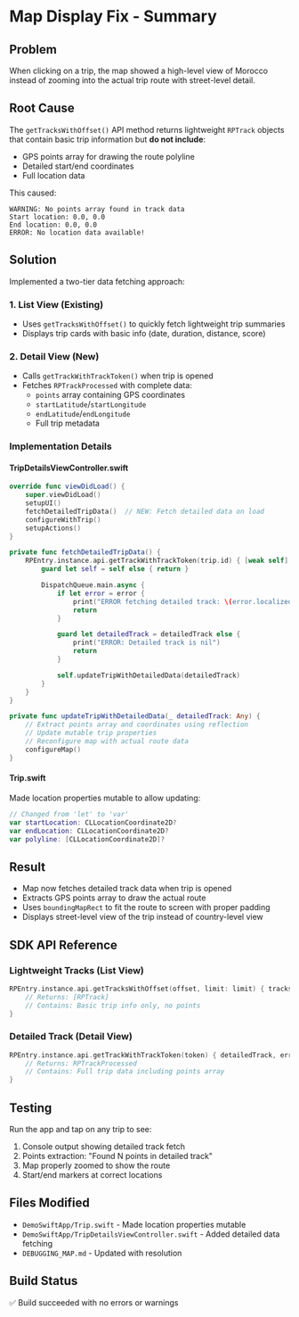 # Map Display Fix - Summary

## Problem
When clicking on a trip, the map showed a high-level view of Morocco instead of zooming into the actual trip route with street-level detail.

## Root Cause
The `getTracksWithOffset()` API method returns lightweight `RPTrack` objects that contain basic trip information but **do not include**:
- GPS points array for drawing the route polyline
- Detailed start/end coordinates
- Full location data

This caused:
```
WARNING: No points array found in track data
Start location: 0.0, 0.0
End location: 0.0, 0.0
ERROR: No location data available!
```

## Solution
Implemented a two-tier data fetching approach:

### 1. List View (Existing)
- Uses `getTracksWithOffset()` to quickly fetch lightweight trip summaries
- Displays trip cards with basic info (date, duration, distance, score)

### 2. Detail View (New)
- Calls `getTrackWithTrackToken()` when trip is opened
- Fetches `RPTrackProcessed` with complete data:
  - `points` array containing GPS coordinates
  - `startLatitude`/`startLongitude`
  - `endLatitude`/`endLongitude`
  - Full trip metadata

### Implementation Details

#### TripDetailsViewController.swift
```swift
override func viewDidLoad() {
    super.viewDidLoad()
    setupUI()
    fetchDetailedTripData()  // NEW: Fetch detailed data on load
    configureWithTrip()
    setupActions()
}

private func fetchDetailedTripData() {
    RPEntry.instance.api.getTrackWithTrackToken(trip.id) { [weak self] detailedTrack, error in
        guard let self = self else { return }

        DispatchQueue.main.async {
            if let error = error {
                print("ERROR fetching detailed track: \(error.localizedDescription)")
                return
            }

            guard let detailedTrack = detailedTrack else {
                print("ERROR: Detailed track is nil")
                return
            }

            self.updateTripWithDetailedData(detailedTrack)
        }
    }
}

private func updateTripWithDetailedData(_ detailedTrack: Any) {
    // Extract points array and coordinates using reflection
    // Update mutable trip properties
    // Reconfigure map with actual route data
    configureMap()
}
```

#### Trip.swift
Made location properties mutable to allow updating:
```swift
// Changed from 'let' to 'var'
var startLocation: CLLocationCoordinate2D?
var endLocation: CLLocationCoordinate2D?
var polyline: [CLLocationCoordinate2D]?
```

## Result
- Map now fetches detailed track data when trip is opened
- Extracts GPS points array to draw the actual route
- Uses `boundingMapRect` to fit the route to screen with proper padding
- Displays street-level view of the trip instead of country-level view

## SDK API Reference

### Lightweight Tracks (List View)
```swift
RPEntry.instance.api.getTracksWithOffset(offset, limit: limit) { tracks, error in
    // Returns: [RPTrack]
    // Contains: Basic trip info only, no points
}
```

### Detailed Track (Detail View)
```swift
RPEntry.instance.api.getTrackWithTrackToken(token) { detailedTrack, error in
    // Returns: RPTrackProcessed
    // Contains: Full trip data including points array
}
```

## Testing
Run the app and tap on any trip to see:
1. Console output showing detailed track fetch
2. Points extraction: "Found N points in detailed track"
3. Map properly zoomed to show the route
4. Start/end markers at correct locations

## Files Modified
- `DemoSwiftApp/Trip.swift` - Made location properties mutable
- `DemoSwiftApp/TripDetailsViewController.swift` - Added detailed data fetching
- `DEBUGGING_MAP.md` - Updated with resolution

## Build Status
✅ Build succeeded with no errors or warnings
